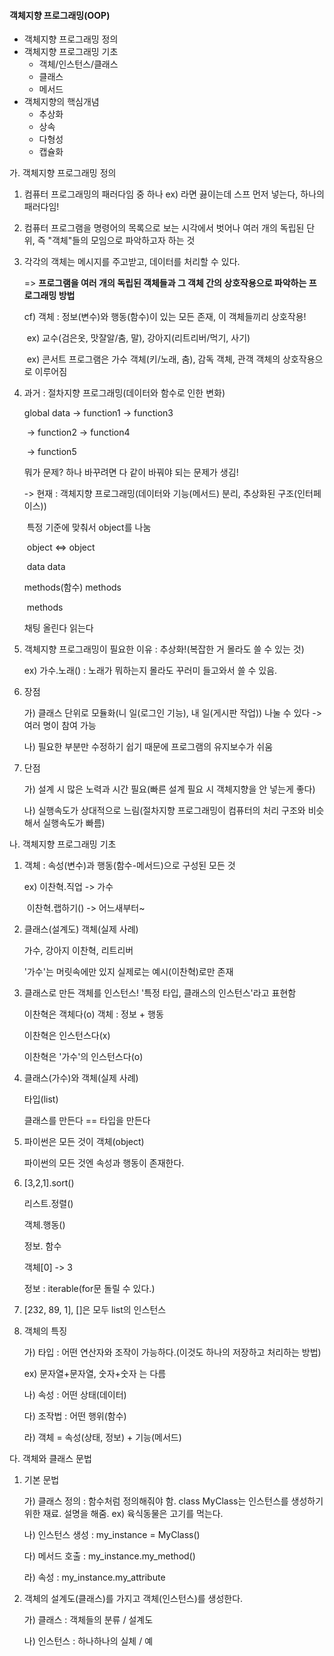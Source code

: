 #### 객체지향 프로그래밍(OOP)

* 객체지향 프로그래밍 정의
* 객체지향 프로그래밍 기초
  * 객체/인스턴스/클래스
  * 클래스
  * 메서드
* 객체지향의 핵심개념
  * 추상화
  * 상속
  * 다형성
  * 캡슐화



가. 객체지향 프로그래밍 정의

1. 컴퓨터 프로그래밍의 패러다임 중 하나 ex) 라면 끓이는데 스프 먼저 넣는다, 하나의 패러다임!

2. 컴퓨터 프로그램을 명령어의 목록으로 보는 시각에서 벗어나 여러 개의 독립된 단위, 즉 "객체"들의 모임으로 파악하고자 하는 것

3. 각각의 객체는 메시지를 주고받고, 데이터를 처리할 수 있다.

   => **프로그램을 여러 개의 독립된 객체들과 그 객체 간의 상호작용으로 파악하는 프로그래밍 방법**

     cf) 객체 : 정보(변수)와 행동(함수)이 있는 모든 존재, 이 객체들끼리 상호작용! 

   ​    ex) 교수(검은옷, 맛잘알/춤, 말), 강아지(리트리버/먹기, 사기)

   ​    ex) 콘서트 프로그램은 가수 객체(키/노래, 춤), 감독 객체, 관객 객체의 상호작용으로 이루어짐

4. 과거 : 절차지향 프로그래밍(데이터와 함수로 인한 변화) 

   global data -> function1 -> function3

   ​                     -> function2 -> function4

   ​                     -> function5

   뭐가 문제? 하나 바꾸려면 다 같이 바꿔야 되는 문제가 생김!

   -> 현재 : 객체지향 프로그래밍(데이터와 기능(메서드) 분리, 추상화된 구조(인터페이스))

   ​    특정 기준에 맞춰서 object를 나눔

   ​        object          <=>            object

   ​         data                                data

     methods(함수)                 methods

   ​     methods

      채팅 올린다                         읽는다

5. 객체지향 프로그래밍이 필요한 이유 : 추상화!(복잡한 거 몰라도 쓸 수 있는 것)

     ex) 가수.노래() : 노래가 뭐하는지 몰라도 꾸러미 들고와서 쓸 수 있음.

6. 장점

   가) 클래스 단위로 모듈화(니 일(로그인 기능), 내 일(게시판 작업)) 나눌 수 있다 -> 여러 명이 참여 가능

   나) 필요한 부분만 수정하기 쉽기 때문에 프로그램의 유지보수가 쉬움

7. 단점

   가) 설계 시 많은 노력과 시간 필요(빠른 설계 필요 시 객체지향을 안 넣는게 좋다)

   나) 실행속도가 상대적으로 느림(절차지향 프로그래밍이 컴퓨터의 처리 구조와 비슷해서 실행속도가 빠름)

나. 객체지향 프로그래밍 기초

1. 객체 : 속성(변수)과 행동(함수-메서드)으로 구성된 모든 것

     ex) 이찬혁.직업 -> 가수

   ​        이찬혁.랩하기() -> 어느새부터~

2. 클래스(설계도)     객체(실제 사례)

     가수, 강아지      이찬혁, 리트리버

   '가수'는 머릿속에만 있지 실제로는 예시(이찬혁)로만 존재

3. 클래스로 만든 객체를 인스턴스! '특정 타입, 클래스의 인스턴스'라고 표현함

   이찬혁은 객체다(o) 객체 : 정보 + 행동

   이찬혁은 인스턴스다(x)

   이찬혁은 '가수'의 인스턴스다(o)

4. 클래스(가수)와 객체(실제 사례)

     타입(list)

   클래스를 만든다 == 타입을 만든다

5. 파이썬은 모든 것이 객체(object)

   파이썬의 모든 것엔 속성과 행동이 존재한다.

6. [3,2,1].sort()

   리스트.정렬()

   객체.행동()

   정보. 함수

   객체[0] -> 3

   정보 : iterable(for문 돌릴 수 있다.)

7. [232, 89, 1], []은 모두 list의 인스턴스

8. 객체의 특징

   가) 타입 : 어떤 연산자와 조작이 가능하다.(이것도 하나의 저장하고 처리하는 방법)

     ex) 문자열+문자열, 숫자+숫자 는 다름

   나) 속성 : 어떤 상태(데이터)

   다) 조작법 : 어떤 행위(함수)

   라) 객체 = 속성(상태, 정보) + 기능(메서드)

다. 객체와 클래스 문법

1. 기본 문법

   가) 클래스 정의 : 함수처럼 정의해줘야 함. class MyClass는 인스턴스를 생성하기 위한 재료. 설명을 해줌. ex) 육식동물은 고기를 먹는다.

   나) 인스턴스 생성 : my_instance = MyClass()

   다) 메서드 호출 : my_instance.my_method()

   라) 속성 : my_instance.my_attribute

2. 객체의 설계도(클래스)를 가지고 객체(인스턴스)를 생성한다.

   가) 클래스 : 객체들의 분류 / 설계도

   나) 인스턴스 : 하나하나의 실체 / 예